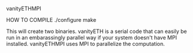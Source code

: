 vanityETHMPI

HOW TO COMPILE
./configure
make

This will create two binaries. vanityETH is a serial code that can easily be run in an embarassingly parallel way if your system doesn't have MPI installed. vanityETHMPI uses MPI to parallelize the computation.
